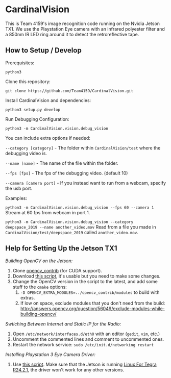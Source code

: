 # CardinalVision
This is Team 4159's image recognition code running on the Nvidia Jetson TX1. We use the Playstation Eye camera with an infrared polyester filter and a 850nm IR LED ring around it to detect the retroreflective tape.

## How to Setup / Develop

Prerequisites:

`python3`

Clone this repository:

`git clone https://github.com/Team4159/CardinalVision.git`

Install CardinalVision and dependencies:

`python3 setup.py develop`

Run Debugging Configuration:

`python3 -m CardinalVision.vision.debug_vision`

You can include extra options if needed:

`--category [category]` - The folder within `CardinalVision/test` where the debugging video is.

`--name [name]` - The name of the file within the folder.

`--fps [fps]` - The fps of the debugging video. (default 10)

`--camera [camera port]` - If you instead want to run from a webcam, specify the usb port.

Examples:

`python3 -m CardinalVision.vision.debug_vision --fps 60 --camera 1` Stream at 60 fps from webcam in port 1.

`python3 -m CardinalVision.vision.debug_vision --category deepspace_2019 --name another_video.mov` Read from a file you made in `CardinalVision/test/deepspace_2019` called `another_video.mov`.

## Help for Setting Up the Jetson TX1

_Building OpenCV on the Jetson:_
1) Clone [opencv_contrib](https://github.com/opencv/opencv_contrib) (for CUDA support).
2) Download [this script](https://github.com/jetsonhacks/buildOpenCVTX1), it's usable but you need to make some changes.
3) Change the OpenCV version in the script to the latest, and add some stuff to the `cmake` options:
    1) `-D OPENCV_EXTRA_MODULES=../opencv_contrib/modules` to build with extras.
    2) If low on space, exclude modules that you don't need from the build: http://answers.opencv.org/question/56049/exclude-modules-while-building-opencv/

_Swtiching Between Internet and Static IP for the Radio:_
1) Open `/etc/network/interfaces.d/eth0` with an editor (`gedit`, `vim`, etc.)
2) Uncomment the commented lines and comment to uncommented ones.
3) Restart the network service: `sudo /etc/init.d/networking restart`

_Installing Playstation 3 Eye Camera Driver:_
1) Use [this script](https://github.com/jetsonhacks/installPlayStationEyeTX1). Make sure that the Jetson is running [Linux For Tegra R24.2.1](https://developer.nvidia.com/embedded/linux-tegra-r2421), the driver won't work for any other versions.
